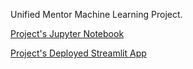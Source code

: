 Unified Mentor Machine Learning Project.

[Project's Jupyter Notebook](abc.com)

[Project's Deployed Streamlit App](abc.streamlit.app)